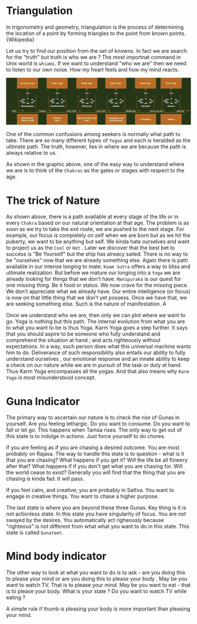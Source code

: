 # Triangulation

In trigonometry and geometry, triangulation is the process of determining the location of a point by forming triangles to the point from known points. {Wikipedia}

Let us try to find our position from the set of knowns. In fact we are search for the "truth" but truth is who we are ? The most importnat command in Unix world is `whiami`. If we want to understand "who we are" then we need to listen to our own noise. How my heart feels and how my mind reacts. 

![traingulation](au-chakrasAsGates.jpg)

One of the common confusions among seekers is normally what path to take. There are so many different types of `Yogas` and each is heralded as the ultimate path. The truth, however, lies in where we are because the path is always relative to us. 

As shown in the graphic above, one of the easy way to understand where we are is to think of the `Chakras` as the gates or stages with respect to the age. 

# The trick of Nature

As shown above, there is a path available at every stage of the life or in every `Chakra` based on our natural orientation at that age. The problem is as soon as we try to take the exit route, we are pushed to the next stage. For example, our focus is completely on self when we are born but as we hit the puberty, we want to be anything but self. We kinda hate ourselves and want to project us as the `Cool` or `Hot` . Later we discover that the best bet to success is "Be Yourself" but the ship has alreacy sailed. There is no way to be "ourselves" now that we are already something else. Again there is path available in our intense longing to mate. `Kaam Sutra` offers a way to bliss and ultimate realization. But before we mature our longing into a `Yoga` we are already looking for things that we don't have. `Manipuraka` is our quest for one missing thing. Be it food or status. We now crave for the missing piece. We don't appreciate what we already have. Our entire intelligence (or focus) is now on that little thing that we don't yet possess. Once we have that, we are seeking something else. Such is the nature of manifestation. A

Once we understand who we are, then only we can plot where we want to go. Yoga is nothing but this path. The internal evolution from what you are to what you want to be is thus Yoga. Karm Yoga goes a step further. It says that you should aspire to be someone who fully understand and comprehend the situation at hand ; and acts righteously without expectations. In a way, such person does what this universal machine wants him to do. Deliverance of such responsibility also entails our ability to fully understand ourselves , our emotional response and an innate ability to keep a check on our nature while we are in pursuit of the task or duty at hand. Thus Karm Yoga encompasses all the yogas. And that also means why `Karm Yoga` is most misunderstood concept. 

# Guna Indicator

The primary way to ascertain our nature is to check the rise of Gunas in yourself. Are you feeling lethargic. Do you want to consume. Do you want to fall or let go. This happens when Tamsa rises. The only way to get out of this state is to indulge in actions. Just force yourself to do chores.

If you are feeling as if you are chasing a desired outcome. You are most probably on Rajasa. The way to handle this state is to question - what is it that you are chasing? What happens if you get it? Will the life be all flowery after that? What happens if if you don't get what you are chasing for. Will the world cease to exist? Generally you will find that the thing that you are chasing is kinda fad. It will pass.

If you feel calm, and creative; you are probably in Sattva. You want to engage in creative things. You want to chase a higher purpose. 

The last state is where you are beyond these three Gunas. Key thing is it is not actionless state. In this state you have singularity of focus. You are not swayed by the desires. You automatically act righeously because "righteous" is not different from what what you want to do in this state. This state is called `Gunateet`.

# Mind body indicator

The other way to look at what you want to do is to ask - are you doing this to please your mind or are you doing this to please your body . May be you want to watch TV. That is to please your mind. May be you want to eat - that is to please your body. What is your state ? Do you want to watch TV while eating ?

A simple rule if thumb is pleasing your body is more important than pleasing your mind. 
